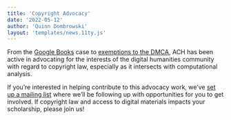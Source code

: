 ```yaml
---
title: 'Copyright Advocacy'
date: '2022-05-12'
author: 'Quinn Dombrowski'
layout: 'templates/news.11ty.js'
---
```

From the [Google Books](/news/2012/10/ach-advocacy-news/) case to [exemptions to the DMCA](/news/2021/12/ach-advocacy-leads-to-new-opportunities-for-text-and-video-analysis/), ACH has been active in advocating for the interests of the digital humanities community with regard to copyright law, especially as it intersects with computational analysis.

If you’re interested in helping contribute to this advocacy work, we’ve [set up a mailing list](https://groups.google.com/a/ach.org/g/copyright) where we’ll be following up with opportunities for you to get involved. If copyright law and access to digital materials impacts your scholarship, please join us!
